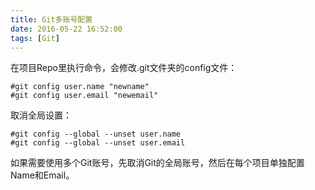 ```yaml
---
title: Git多账号配置
date: 2016-05-22 16:52:00
tags: [Git]
---
```


在项目Repo里执行命令，会修改.git文件夹的config文件：
```
#git config user.name "newname"
#git config user.email "newemail"
```

取消全局设置：
```
#git config --global --unset user.name
#git config --global --unset user.email
```

如果需要使用多个Git账号，先取消Git的全局账号，然后在每个项目单独配置Name和Email。